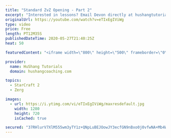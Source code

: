 ```yaml
---
title: "Standard ZvZ Opening - Part 2"
excerpt: "Interested in lessons? Email Devon directly at hushangtutorials@outlook.com ------------------------------------------------------------------------------------------------------- Want to support HuShang Tutorials directly? Patreon is a website where you can contribute a monthly donation that will help"
originalUrl: https://youtube.com/watch?v=eTIxEgIViWg
type: video
price: Free
length: PT12M35S
publishedDateTime: 2020-05-27T21:40:25Z
heat: 50

featuredContent: "<iframe width=\"800\" height=\"500\" frameborder=\"0\" src=\"https://www.youtube.com/embed/eTIxEgIViWg\" allow=\"accelerometer; autoplay; encrypted-media; gyroscope; picture-in-picture\" allowfullscreen></iframe>"

provider:
  name: HuShang Tutorials
  domain: hushangcoaching.com

topics:
  - StarCraft 2
  - Zerg

images:
  - url: https://i.ytimg.com/vi/eTIxEgIViWg/maxresdefault.jpg
    width: 1280
    height: 720
    isCached: true

secured: "37RHlurV7XlM555wm3yTY1z+QNpLuBEJOowJY3ecfGN9nBxo0j0vfwNA+Mb4WZ3pByrAtBBWI+h9NI4a6wP6yZku34cKbdkxZHgEmJCHsxr5GXi2G859fBVRBdePj6GH5A+kTZ7pMVuLvwZp9IAAV0qcjbZxRTYOW502WJMFLHR2fTB/1jR4a7q43klKFbBwupgt40u9205xB3tvZliYFaKCf5fB8FHk1OcqNT65lXHQOrXmSz+IHGTz2Eg87M2MiP1Kffb9mTeuknutsKmlIkrjsdVclFkYQNhebtKXGWYvmMG1+qJAC15GVQjTrMlTxTyXiCzY+oIHpUbR8vdzFkw9G7qM2sj996FH4kX/LemEI/8OuuA9ytlybrCmW5e/hJQNl54gZjNU8JOV4cwVNaRZoW9/GfvOpaakBM2OgA4=;2TR2V23PTJNZssgixeYVNg=="
---
```


